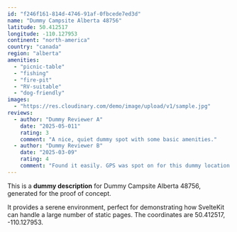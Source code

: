 ```yaml
---
id: "f246f161-814d-4746-91af-0fbcede7ed3d"
name: "Dummy Campsite Alberta 48756"
latitude: 50.412517
longitude: -110.127953
continent: "north-america"
country: "canada"
region: "alberta"
amenities:
  - "picnic-table"
  - "fishing"
  - "fire-pit"
  - "RV-suitable"
  - "dog-friendly"
images:
  - "https://res.cloudinary.com/demo/image/upload/v1/sample.jpg"
reviews:
  - author: "Dummy Reviewer A"
    date: "2025-05-011"
    rating: 3
    comment: "A nice, quiet dummy spot with some basic amenities."
  - author: "Dummy Reviewer B"
    date: "2025-03-09"
    rating: 4
    comment: "Found it easily. GPS was spot on for this dummy location."
---
```


This is a **dummy description** for Dummy Campsite Alberta 48756, generated for the proof of concept.

It provides a serene environment, perfect for demonstrating how SvelteKit can handle a large number of static pages. The coordinates are 50.412517, -110.127953.
